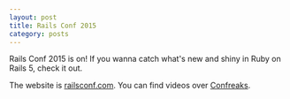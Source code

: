 ```yaml
---
layout: post
title: Rails Conf 2015
category: posts
---
```


Rails Conf 2015 is on! If you wanna catch what's new and
shiny in Ruby on Rails 5, check it out.

The website is [railsconf.com]. You can find videos over
[Confreaks].

[railsconf.com]: http://railsconf.com/
[Confreaks]: https://www.youtube.com/channel/UCWnPjmqvljcafA0z2U1fwKQ
